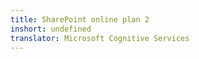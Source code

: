 ```yaml
---
title: SharePoint online plan 2
inshort: undefined
translator: Microsoft Cognitive Services
---
```




